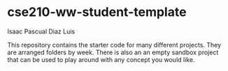 # cse210-ww-student-template
Isaac Pascual Diaz Luis

This repository contains the starter code for many different projects. They are arranged folders by week. There is also an an empty sandbox project that can be used to play around with any concept you would like.
